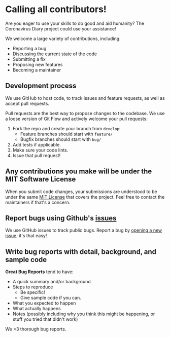 # Calling all contributors!
Are you eager to use your skills to do good and aid humanity? The Coronavirus Diary project could use your assistance!

We welcome a large variety of contributions, including: 
- Reporting a bug
- Discussing the current state of the code
- Submitting a fix
- Proposing new features
- Becoming a maintainer

## Development process
We use GitHub to host code, to track issues and feature requests, as well as accept pull requests.

Pull requests are the best way to propose changes to the codebase. We use a loose version of Git Flow
and actively welcome your pull requests:

1. Fork the repo and create your branch from `develop`:
   - Feature branches should start with `feature/`
   - Bugfix branches should start with `bug/`
2. Add tests if applicable.
3. Make sure your code lints.
4. Issue that pull request!

## Any contributions you make will be under the MIT Software License
When you submit code changes, your submissions are understood to be under the same [MIT License](LICENSE) that covers the project. Feel free to contact the maintainers if that's a concern.

## Report bugs using Github's [issues](https://github.com/joshua-s/coronavirus-diary/issues)
We use GitHub issues to track public bugs. Report a bug by [opening a new issue](https://github.com/joshua-s/coronavirus-diary/issues/new/choose); it's that easy!

## Write bug reports with detail, background, and sample code
**Great Bug Reports** tend to have:

- A quick summary and/or background
- Steps to reproduce
  - Be specific!
  - Give sample code if you can.
- What you expected to happen
- What actually happens
- Notes (possibly including why you think this might be happening, or stuff you tried that didn't work)

We <3 thorough bug reports.
